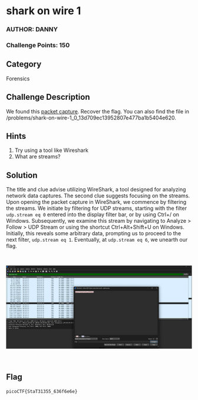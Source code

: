# shark on wire 1
### AUTHOR: DANNY
### Challenge Points: 150

## Category
Forensics

## Challenge Description
We found this [packet capture](capture.pcap). Recover the flag. You can also find the file in /problems/shark-on-wire-1_0_13d709ec13952807e477ba1b5404e620.
## Hints
1. Try using a tool like Wireshark
2. What are streams?
## Solution
The title and clue advise utilizing WireShark, a tool designed for analyzing network data captures. The second clue suggests focusing on the streams. Upon opening the packet capture in WireShark, we commence by filtering the streams. We initiate by filtering for UDP streams, starting with the filter `udp.stream eq 0` entered into the display filter bar, or by using Ctrl+/ on Windows. Subsequently, we examine this stream by navigating to Analyze > Follow > UDP Stream or using the shortcut Ctrl+Alt+Shift+U on Windows. Initially, this reveals some arbitrary data, prompting us to proceed to the next filter, `udp.stream eq 1`. Eventually, at `udp.stream eq 6`, we unearth our flag.

<br>

![Screenshot](Screenshot.png)

<br>

## Flag
`picoCTF{StaT31355_636f6e6e}`